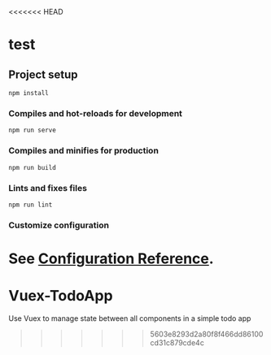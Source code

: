 <<<<<<< HEAD
# test

## Project setup
```
npm install
```

### Compiles and hot-reloads for development
```
npm run serve
```

### Compiles and minifies for production
```
npm run build
```

### Lints and fixes files
```
npm run lint
```

### Customize configuration
See [Configuration Reference](https://cli.vuejs.org/config/).
=======
# Vuex-TodoApp
Use Vuex to manage state between all components in a simple todo app
>>>>>>> 5603e8293d2a80f8f466dd86100cd31c879cde4c
